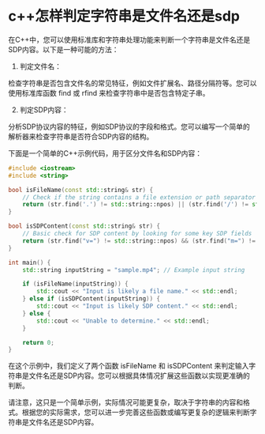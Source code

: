 # c++怎样判定字符串是文件名还是sdp

在C++中，您可以使用标准库和字符串处理功能来判断一个字符串是文件名还是SDP内容。以下是一种可能的方法：

1. 判定文件名：

检查字符串是否包含文件名的常见特征，例如文件扩展名、路径分隔符等。您可以使用标准库函数 find 或 rfind 来检查字符串中是否包含特定子串。

2. 判定SDP内容：

分析SDP协议内容的特征，例如SDP协议的字段和格式。您可以编写一个简单的解析器来检查字符串是否符合SDP内容的结构。

下面是一个简单的C++示例代码，用于区分文件名和SDP内容：

```Cpp
#include <iostream>
#include <string>

bool isFileName(const std::string& str) {
    // Check if the string contains a file extension or path separator
    return (str.find('.') != std::string::npos) || (str.find('/') != std::string::npos);
}

bool isSDPContent(const std::string& str) {
    // Basic check for SDP content by looking for some key SDP fields
    return (str.find("v=") != std::string::npos) && (str.find("m=") != std::string::npos);
}

int main() {
    std::string inputString = "sample.mp4"; // Example input string

    if (isFileName(inputString)) {
        std::cout << "Input is likely a file name." << std::endl;
    } else if (isSDPContent(inputString)) {
        std::cout << "Input is likely SDP content." << std::endl;
    } else {
        std::cout << "Unable to determine." << std::endl;
    }

    return 0;
}
```

在这个示例中，我们定义了两个函数 isFileName 和 isSDPContent 来判定输入字符串是文件名还是SDP内容。您可以根据具体情况扩展这些函数以实现更准确的判断。

请注意，这只是一个简单示例，实际情况可能更复杂，取决于字符串的内容和格式。根据您的实际需求，您可以进一步完善这些函数或编写更复杂的逻辑来判断字符串是文件名还是SDP内容。

